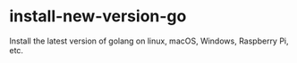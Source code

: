 # install-new-version-go

Install the latest version of golang on linux, macOS, Windows, Raspberry Pi, etc.
